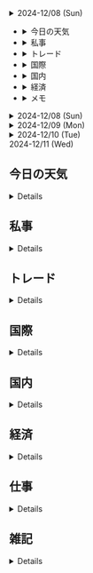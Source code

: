 <details><summary>2024-12/08 (Sun)</summary></details>

- <details><summary>今日の天気</summary></details>
- <details><summary>私事</summary></details>
- <details><summary>トレード</summary></details>
- <details><summary>国際</summary></details>
- <details><summary>国内</summary></details>
- <details><summary>経済</summary></details>
- <details><summary>メモ</summary></details>


<details><summary>2024-12/08 (Sun)</summary>
<details><summary>今日の天気</summary>

<span style="color: #e9dfe5; ">降水量 0.0ml</span>

<span style="color: #84a2d4; ">最低気温 2.0°c</span><span style="color: #d0576b; "> 最高気温 12.3°c</span>
<span style="color: #e9dfe5; "> 平均気温 5.8°c</span>

<span style="color: #165e83; ">北 2.9m/s</span>

<span style="color: #ee7800; ">日照 7.9h</span>
</details>

### ほぼ一日 mql5  D:\TwoSteps_EA>
> [!IMPORTANT]
> 戻りの型が同じならば複数の'return'を得られる関数、初実装！！
<details><summary>引数の参照渡し</summary>

- getDetails関数 のBUY/SELL適用まで
  - 参照渡しの初実装
  ``` cpp
  // 関数の定義
  void getDetails(double &arr[], int length){
    ArrayResize(arr, length);
    arr[0] = 3.14;
    arr[1] = 9.11;
  }
  // 関数の実行
  double value[];
  getDetails(value, 2);
  // value[0] = 3.14
  // value[1] = 9.11
  ```
</details>

### vscodeのポータブルがある！
[VSCodeをポータブル化](https://cpoint-lab.co.jp/article/201903/8455/)
</details>
<details><summary>2024-12/09 (Mon)</summary>
<details><summary>今日の天気</summary>
<span style="color: #e9dfe5; ">降水量 0.0ml</span><br>
<span style="color: #84a2d4; ">最低気温 -0.7°c</span><span style="color: #d0576b; "> 最高気温 13.0°c</span>
<span style="color: #e9dfe5; "> 平均気温 5.8°c</span><br>
<span style="color: #165e83; ">北 2.1m/s</span><br>
<span style="color: #ee7800; ">日照 9.2h</span>
</details>

### VSCodeポータブル、早速導入！
[USBメモリで持ち運べるVSCode+Node.jsのポータブルな開発環境の作成](https://zenn.dev/ythk/articles/6e0e031cfc7534)
- 記事通り進めれば問題ない
- Node.jsの勉強が始まる
  - [Node.jsとはなにか？なぜみんな使っているのか？](https://qiita.com/non_cal/items/a8fee0b7ad96e67713eb)
> [!TIP]
> 自分のpcでも割と遅い、待つ。<br>
> VSCodeの拡張機能を精査するべき。
### python markdownで日記
[Pythonでほぼ日手帳形式のmarkdownメモ帳を作ろう(1年分)](https://qiita.com/NNNiNiNNN/items/92a740ca773a05cbbdc6)
- 記事はまだ読んでない
- 活用できればpc : 詳細、紙 : 概要、で運用したい
<details><summary>国際</summary>

- 韓国 : 尹大統領3日夜に'非常戒厳'を宣布
  - 7日 -> 謝罪 任期全う困難か
- シリア : 反体制派がアサド政権打倒？
  - 6日 -> イスラム過激派、シリア解放機構等が中部要衝ホムスに迫る
  - 7日 -> 南部ダルアーを制圧、ダマスクスは南北両方面を挟まれる
    - イラン革命防衛隊、シリアから脱出(伝)
    - アサド国外退避(伝)
</details>
<details><summary>国内</summary>

- 年収10n万円の壁

- <span style="color: #f5b199;"> 島根原発13年ぶりの稼働！(沸騰水型)</span>
</details>
<details><summary>経済 null</summary>
</details>
<details><summary>仕事＠遅番</summary>

- 明日の三棟現場の仕分け

- 17自以降に7/23台残り～19:00頃終了

  - VSCodeポータブルを起動する時間はわずかだった<br>
  - ローカルに.VSCodeファイルとか作っていたのは確認
</details>

### trade records
今考えてる<br>
ついにレンジを上方ブレイクしたのか確認中<br>
<time datetime="24:00">22:50</time> 上方ブレイクしたっぽい<br>
- いったん押して戻したらエントリーの設定<br>
- 今日はノートレでも良い。方向感がほしい<br>

<time datetime="24:00">23:42</time> 抜けてた<br>
- 追従する！！<br>

<time datetime="24:00">23:44</time> やめておこう。また機会はある。ノートレだ

</details>
<details><summary>2024-12/10 (Tue)</summary>
<details><summary>今日の天気</summary>
</details>

## 本機にもnode.jsを導入する
scoopを使って進めていく
- 1 : scoop install nvm
  - // nvmはnodejs version management
- 2 : nvm list available
  - // 利用可のバージョンを表示
- 3 : nvm install {version}
  - // installだけではまだ使えないらしい。在庫になった感じ？
  - // 本体の格納場所 C:\Users\{ログインユーザ}\scoop\apps\nvm\current\nodejs\nodejs\node.exe
- 4 : nvm use {version}
  - // 使用するバージョンを指定
  - // [scoopでnodeとnpmインストールする方法のメモ](https://qiita.com/kota344/items/c47ed4d0deb4dc446f35)
  - // [Windowsでnodeを複数バージョン管理するためのnvmをインストールする](https://qiita.com/ijohnny/items/8d5f78705472d5c4e6b0)

</details>
<summary>2024-12/11 (Wed)</summary>

## 今日の天気

<details>

最高気温 最低気温 平均気温

</details>

## 私事
<details>
</details>

## トレード
<details>
</details>

## 国際
<details>
</details>

## 国内
<details>
</details>

## 経済
<details>
</details>

## 仕事
<details>
</details>

## 雑記
<details>
</details>